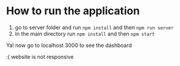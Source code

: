 # How to run the application

1. go to server folder and run `npm install` and then `npm run server`
2. In the main directory run `npm install` and then `npm start`

Ya! now go to localhost 3000 to see the dashboard

:( website is not responsive
